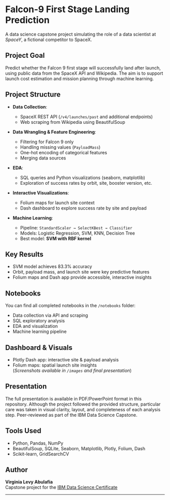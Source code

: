 # Falcon-9 First Stage Landing Prediction

A data science capstone project simulating the role of a data scientist at *SpaceY*, a fictional competitor to SpaceX.

## Project Goal

Predict whether the Falcon 9 first stage will successfully land after launch, using public data from the SpaceX API and Wikipedia. The aim is to support launch cost estimation and mission planning through machine learning.

## Project Structure

- **Data Collection**:  
  - SpaceX REST API (`/v4/launches/past` and additional endpoints)
  - Web scraping from Wikipedia using BeautifulSoup

- **Data Wrangling & Feature Engineering**:  
  - Filtering for Falcon 9 only  
  - Handling missing values (`PayloadMass`)  
  - One-hot encoding of categorical features  
  - Merging data sources

- **EDA**:  
  - SQL queries and Python visualizations (seaborn, matplotlib)  
  - Exploration of success rates by orbit, site, booster version, etc.

- **Interactive Visualizations**:  
  - Folium maps for launch site context  
  - Dash dashboard to explore success rate by site and payload

- **Machine Learning**:  
  - Pipeline: `StandardScaler → SelectKBest → Classifier`  
  - Models: Logistic Regression, SVM, KNN, Decision Tree  
  - Best model: **SVM with RBF kernel**

## Key Results

- SVM model achieves 83.3% accuracy  
- Orbit, payload mass, and launch site were key predictive features  
- Folium maps and Dash app provide accessible, interactive insights

## Notebooks

You can find all completed notebooks in the `/notebooks` folder:
- Data collection via API and scraping
- SQL exploratory analysis
- EDA and visualization
- Machine learning pipeline

## Dashboard & Visuals

- Plotly Dash app: interactive site & payload analysis  
- Folium maps: spatial launch site insights  
(*Screenshots available in `/images` and final presentation*)

## Presentation

The full presentation is available in PDF/PowerPoint format in this repository.
Although the project followed the provided structure, particular care was taken in visual clarity, layout, and completeness of each analysis step.
Peer-reviewed as part of the IBM Data Science Capstone.

## Tools Used

- Python, Pandas, NumPy  
- BeautifulSoup, SQLite, Seaborn, Matplotlib, Plotly, Folium, Dash  
- Scikit-learn, GridSearchCV

## Author

**Virginia Levy Abulafia**  
Capstone project for the [IBM Data Science Certificate](https://www.coursera.org/professional-certificates/ibm-data-science)

---


